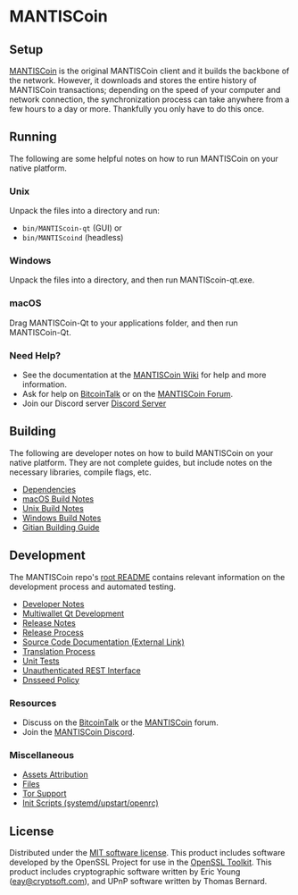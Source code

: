 MANTISCoin
=============

Setup
---------------------
[MANTISCoin](http://MANTIScoin.org/wallet) is the original MANTISCoin client and it builds the backbone of the network. However, it downloads and stores the entire history of MANTISCoin transactions; depending on the speed of your computer and network connection, the synchronization process can take anywhere from a few hours to a day or more. Thankfully you only have to do this once.

Running
---------------------
The following are some helpful notes on how to run MANTISCoin on your native platform.

### Unix

Unpack the files into a directory and run:

- `bin/MANTIScoin-qt` (GUI) or
- `bin/MANTIScoind` (headless)

### Windows

Unpack the files into a directory, and then run MANTIScoin-qt.exe.

### macOS

Drag MANTISCoin-Qt to your applications folder, and then run MANTISCoin-Qt.

### Need Help?

* See the documentation at the [MANTISCoin Wiki](https://github.com/MANTISCoin-Project/MANTISCoin/wiki)
for help and more information.
* Ask for help on [BitcoinTalk](https://bitcointalk.org/index.php?topic=1262920.0) or on the [MANTISCoin Forum](http://forum.MANTIScoin.org/).
* Join our Discord server [Discord Server](https://discord.MANTIScoin.org)

Building
---------------------
The following are developer notes on how to build MANTISCoin on your native platform. They are not complete guides, but include notes on the necessary libraries, compile flags, etc.

- [Dependencies](dependencies.md)
- [macOS Build Notes](build-osx.md)
- [Unix Build Notes](build-unix.md)
- [Windows Build Notes](build-windows.md)
- [Gitian Building Guide](gitian-building.md)

Development
---------------------
The MANTISCoin repo's [root README](/README.md) contains relevant information on the development process and automated testing.

- [Developer Notes](developer-notes.md)
- [Multiwallet Qt Development](multiwallet-qt.md)
- [Release Notes](release-notes.md)
- [Release Process](release-process.md)
- [Source Code Documentation (External Link)](https://www.fuzzbawls.pw/MANTIScoin/doxygen/)
- [Translation Process](translation_process.md)
- [Unit Tests](unit-tests.md)
- [Unauthenticated REST Interface](REST-interface.md)
- [Dnsseed Policy](dnsseed-policy.md)

### Resources
* Discuss on the [BitcoinTalk](https://bitcointalk.org/index.php?topic=1262920.0) or the [MANTISCoin](http://forum.MANTIScoin.org/) forum.
* Join the [MANTISCoin Discord](https://discord.MANTIScoin.org).

### Miscellaneous
- [Assets Attribution](assets-attribution.md)
- [Files](files.md)
- [Tor Support](tor.md)
- [Init Scripts (systemd/upstart/openrc)](init.md)

License
---------------------
Distributed under the [MIT software license](/COPYING).
This product includes software developed by the OpenSSL Project for use in the [OpenSSL Toolkit](https://www.openssl.org/). This product includes
cryptographic software written by Eric Young ([eay@cryptsoft.com](mailto:eay@cryptsoft.com)), and UPnP software written by Thomas Bernard.
